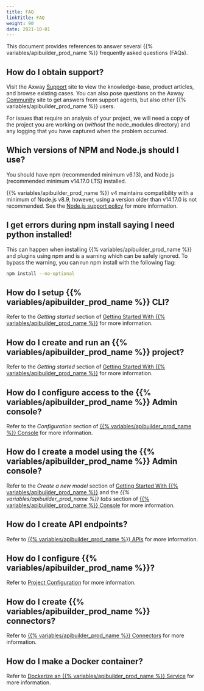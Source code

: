 ```yaml
---
title: FAQ
linkTitle: FAQ
weight: 90
date: 2021-10-01
---
```


This document provides references to answer several {{% variables/apibuilder_prod_name %}} frequently asked questions (FAQs).

## How do I obtain support?

Visit the Axway [Support](https://support.axway.com/) site to view the knowledge-base, product articles, and browse existing cases. You can also pose questions on the Axway [Community](https://community.axway.com) site to get answers from support agents, but also other {{% variables/apibuilder_prod_name %}} users.

For issues that require an analysis of your project, we will need a copy of the project you are working on (_without_ the node_modules directory) and any logging that you have captured when the problem occurred.

## Which versions of NPM and Node.js should I use?

You should have npm (recommended minimum v6.13), and Node.js (recommended minimum v14.17.0 LTS) installed.

{{% variables/apibuilder_prod_name %}} v4 maintains compatibility with a minimum of Node.js v8.9, however, using a version older than v14.17.0 is not recommended. See the [Node.js support policy](/docs/nodejs_support_policy/) for more information.

## I get errors during npm install saying I need python installed!

This can happen when installing {{% variables/apibuilder_prod_name %}} and plugins using npm and is a warning which can be safely ignored. To bypass the warning, you can run npm install with the following flag:

```bash
npm install --no-optional
```

## How do I setup {{% variables/apibuilder_prod_name %}} CLI?

Refer to the _Getting started_ section of [Getting Started With {{% variables/apibuilder_prod_name %}}](/docs/getting_started_with_api_builder/) for more information.

## How do I create and run an {{% variables/apibuilder_prod_name %}} project?

Refer to the _Getting started_ section of [Getting Started With {{% variables/apibuilder_prod_name %}}](/docs/getting_started_with_api_builder/) for more information.

## How do I configure access to the {{% variables/apibuilder_prod_name %}} Admin console?

Refer to the _Configuration_ section of [{{% variables/apibuilder_prod_name %}} Console](/docs/developer_guide/console/) for more information.

## How do I create a model using the {{% variables/apibuilder_prod_name %}} Admin console?

Refer to the _Create a new model_ section of [Getting Started With {{% variables/apibuilder_prod_name %}}](/docs/getting_started_with_api_builder/) and the _{{% variables/apibuilder_prod_name %}} tabs_ section of [{{% variables/apibuilder_prod_name %}} Console](/docs/developer_guide/console/) for more information.

## How do I create API endpoints?

Refer to [{{% variables/apibuilder_prod_name %}} APIs](/docs/developer_guide/apis/) for more information.

## How do I configure {{% variables/apibuilder_prod_name %}}?

Refer to [Project Configuration](/docs/developer_guide/project/configuration/project_configuration/) for more information.

## How do I create {{% variables/apibuilder_prod_name %}} connectors?

Refer to [{{% variables/apibuilder_prod_name %}} Connectors](/docs/developer_guide/connectors/) for more information.

## How do I make a Docker container?

Refer to [Dockerize an {{% variables/apibuilder_prod_name %}} Service](/docs/how_to/dockerize_an_api_builder_service/) for more information.
